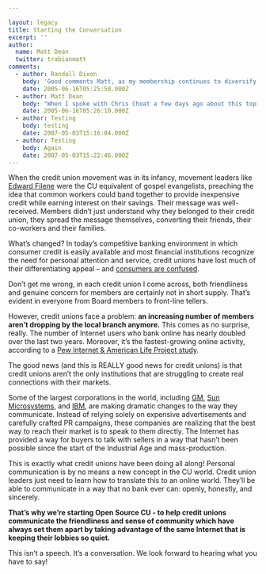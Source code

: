 ```yaml
---

layout: legacy
title: Starting the Conversation
excerpt: ''
author:
  name: Matt Dean
  twitter: trabianmatt
comments:
  - author: Randall Dixon
    body: 'Good comments Matt, as my membership continues to diversify (we now have members in over 30 countries)communication through all channels becomes more and more critical. An interesting paradox exisit in the financial arena with convenience. According to the Raddon Financial Group Mid-South region spring 2005 data 34.7% of all households have online banking. But of that group only 5.3% have electronic bill pay. While 60% of consumers bank close to home. In urban markets 71% of consumers bank within three miles of their home or office. So depending on the demographics convenience may be defined as having PC access and a free ATM by the 18-34 credit driven market. While personal service and a close branch may be the definition of convenience to the 55+ upscale and Middle income markets.'
    date: 2005-06-16T05:25:50.000Z
  - author: Matt Dean
    body: "When I spoke with Chris Choat a few days ago about this topic, he pointed out that they haven't noticed much of a drop in number of members visiting their branches. Even more interesting, the branch that's had the most activity is the HP branch, which would presumably be the branch serving their more tech-savvy members. I wish I would have asked him more about the demographics of that branch, but perhaps if he reads this post he can provide more details.\r\n\r\nOn the flip side of that, however, when we visited with U.S. Employees in Oklahoma City last year they mentioned that their lobby traffic had dropped significantly in the past few years even while overall business has increased. Perhaps the main difference with them is that their main office probably isn't in a very convenient location (it was fairly hard for us to find, but of course we're not that familiar with OKC ).\r\n\r\nI think there will always be a mix of in-branch, personal service and automated banking. However, I think that a growing percentage of members will be primarly using the online and automated banking channels.\r\n\r\nThe even more important need that I'm seeing, however, is for credit union leaders to start communicating the \"credit union difference\" to both members and non-members and begin engaging them in an active conversation. People my age don't know what makes credit unions different from banks. And yet there are many socially-aware people who want to be part of something they can believe in. The Internet is the perfect avenue for communicating that message."
    date: 2005-06-16T05:26:10.000Z
  - author: Testing
    body: testing
    date: 2007-05-03T15:16:04.000Z
  - author: Testing
    body: Again
    date: 2007-05-03T15:22:46.000Z
---
```


<p>When the credit union movement was in its infancy, movement leaders like <a href='http://www.creditunion.coop/history/filene.html'>Edward Filene</a> were the CU equivalent of gospel evangelists, preaching the idea that common workers could band together to provide inexpensive credit while earning interest on their savings. Their message was well-received. Members didn&#8217;t just understand why they belonged to their credit union, they spread the message themselves, converting their friends, their co-workers and their families.</p>
<p>What&#8217;s changed?  In today&#8217;s competitive banking environment in which consumer credit is easily available and most financial institutions recognize the need for personal attention and service, credit unions have lost much of their differentiating appeal &#8211; and <a href='http://biz.yahoo.com/bw/050413/135628.html?.v=1'>consumers are confused</a>.</p>
<p>Don&#8217;t get me wrong, in each credit union I come across, both friendliness and genuine concern for members are certainly not in short supply.  That&#8217;s evident in everyone from Board members to front-line tellers.</p>
<p>However, credit unions face a problem: <strong>an increasing number of members aren&#8217;t dropping by the local branch anymore.</strong>  This comes as no surprise, really. The number of Internet users who bank online has nearly doubled over the last two years.  Moreover, it&#8217;s the fastest-growing online activity, according to a <a href='http://www.pewinternet.org/PPF/r/149/report_display.asp'>Pew Internet &amp; American Life Project study</a>.</p>
<p>The good news (and this is <span class='caps'><span class="caps">REALLY</span></span> good news for credit unions) is that credit unions aren&#8217;t the only institutions that are struggling to create real connections with their markets.</p>
<p>Some of the largest corporations in the world, including <a href='http://nevon.typepad.com/nevon/2005/01/insights_on_gm_.html'>GM</a>, <a href='http://blogs.sun.com/jonathan'>Sun Microsystems</a>, and <a href='http://www.siliconvalleywatcher.com/mt/archives/2005/05/scoop_can_blogg.php'><span class="caps">IBM</span></a>, are making dramatic changes to the way they communicate.  Instead of relying solely on expensive advertisements and carefully crafted PR campaigns, these companies are realizing that the best way to reach their market is to speak to them directly.  The Internet has provided a way for buyers to talk with sellers in a way that hasn&#8217;t been possible since the start of the Industrial Age and mass-production.</p>
<p>This is exactly what credit unions have been doing all along!  Personal communication is by no means a new concept in the CU world.  Credit union leaders just need to learn how to translate this to an online world.  They&#8217;ll be able to communicate in a way that no bank ever can: openly, honestly, and sincerely.</p>
<p><strong>That&#8217;s why we&#8217;re starting Open Source <span class='caps'>CU </span>- to help credit unions communicate the friendliness and sense of community which have always set them apart by taking advantage of the same Internet that is keeping their lobbies so quiet.</strong></p>
<p>This isn&#8217;t a speech.  It&#8217;s a conversation.  We look forward to hearing what you have to say!</p>